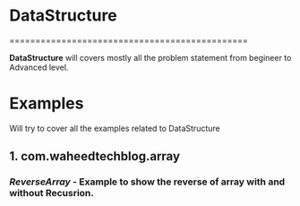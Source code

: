 # DataStructure
==============================================

**DataStructure** will covers  mostly all the problem statement from begineer to Advanced level.

# Examples
Will try to cover all the examples related to DataStructure


## 1. com.waheedtechblog.array
  ### *ReverseArray* - Example to show the reverse of array with and without Recusrion.
